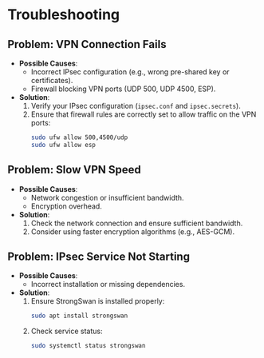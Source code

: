 # Troubleshooting

## Problem: VPN Connection Fails
- **Possible Causes**:
  - Incorrect IPsec configuration (e.g., wrong pre-shared key or certificates).
  - Firewall blocking VPN ports (UDP 500, UDP 4500, ESP).
- **Solution**:
  1. Verify your IPsec configuration (`ipsec.conf` and `ipsec.secrets`).
  2. Ensure that firewall rules are correctly set to allow traffic on the VPN ports:
     ```bash
     sudo ufw allow 500,4500/udp
     sudo ufw allow esp
     ```
  
## Problem: Slow VPN Speed
- **Possible Causes**:
  - Network congestion or insufficient bandwidth.
  - Encryption overhead.
- **Solution**:
  1. Check the network connection and ensure sufficient bandwidth.
  2. Consider using faster encryption algorithms (e.g., AES-GCM).

## Problem: IPsec Service Not Starting
- **Possible Causes**:
  - Incorrect installation or missing dependencies.
- **Solution**:
  1. Ensure StrongSwan is installed properly:
     ```bash
     sudo apt install strongswan
     ```
  2. Check service status:
     ```bash
     sudo systemctl status strongswan
     ```

